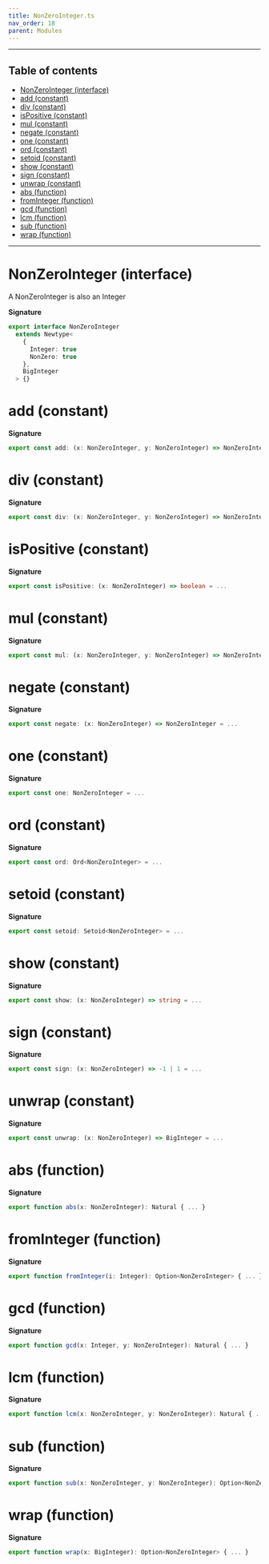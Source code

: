 ```yaml
---
title: NonZeroInteger.ts
nav_order: 18
parent: Modules
---
```


---

<h2 class="text-delta">Table of contents</h2>

- [NonZeroInteger (interface)](#nonzerointeger-interface)
- [add (constant)](#add-constant)
- [div (constant)](#div-constant)
- [isPositive (constant)](#ispositive-constant)
- [mul (constant)](#mul-constant)
- [negate (constant)](#negate-constant)
- [one (constant)](#one-constant)
- [ord (constant)](#ord-constant)
- [setoid (constant)](#setoid-constant)
- [show (constant)](#show-constant)
- [sign (constant)](#sign-constant)
- [unwrap (constant)](#unwrap-constant)
- [abs (function)](#abs-function)
- [fromInteger (function)](#frominteger-function)
- [gcd (function)](#gcd-function)
- [lcm (function)](#lcm-function)
- [sub (function)](#sub-function)
- [wrap (function)](#wrap-function)

---

# NonZeroInteger (interface)

A NonZeroInteger is also an Integer

**Signature**

```ts
export interface NonZeroInteger
  extends Newtype<
    {
      Integer: true
      NonZero: true
    },
    BigInteger
  > {}
```

# add (constant)

**Signature**

```ts
export const add: (x: NonZeroInteger, y: NonZeroInteger) => NonZeroInteger = ...
```

# div (constant)

**Signature**

```ts
export const div: (x: NonZeroInteger, y: NonZeroInteger) => NonZeroInteger = ...
```

# isPositive (constant)

**Signature**

```ts
export const isPositive: (x: NonZeroInteger) => boolean = ...
```

# mul (constant)

**Signature**

```ts
export const mul: (x: NonZeroInteger, y: NonZeroInteger) => NonZeroInteger = ...
```

# negate (constant)

**Signature**

```ts
export const negate: (x: NonZeroInteger) => NonZeroInteger = ...
```

# one (constant)

**Signature**

```ts
export const one: NonZeroInteger = ...
```

# ord (constant)

**Signature**

```ts
export const ord: Ord<NonZeroInteger> = ...
```

# setoid (constant)

**Signature**

```ts
export const setoid: Setoid<NonZeroInteger> = ...
```

# show (constant)

**Signature**

```ts
export const show: (x: NonZeroInteger) => string = ...
```

# sign (constant)

**Signature**

```ts
export const sign: (x: NonZeroInteger) => -1 | 1 = ...
```

# unwrap (constant)

**Signature**

```ts
export const unwrap: (x: NonZeroInteger) => BigInteger = ...
```

# abs (function)

**Signature**

```ts
export function abs(x: NonZeroInteger): Natural { ... }
```

# fromInteger (function)

**Signature**

```ts
export function fromInteger(i: Integer): Option<NonZeroInteger> { ... }
```

# gcd (function)

**Signature**

```ts
export function gcd(x: Integer, y: NonZeroInteger): Natural { ... }
```

# lcm (function)

**Signature**

```ts
export function lcm(x: NonZeroInteger, y: NonZeroInteger): Natural { ... }
```

# sub (function)

**Signature**

```ts
export function sub(x: NonZeroInteger, y: NonZeroInteger): Option<NonZeroInteger> { ... }
```

# wrap (function)

**Signature**

```ts
export function wrap(x: BigInteger): Option<NonZeroInteger> { ... }
```
